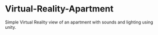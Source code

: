 # Virtual-Reality-Apartment
Simple Virtual Reality view of an apartment with sounds and lighting using unity.
